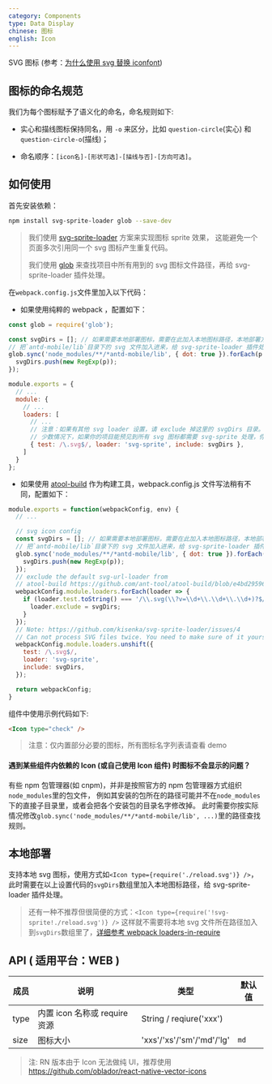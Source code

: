 ```yaml
---
category: Components
type: Data Display
chinese: 图标
english: Icon
---
```


SVG 图标 (参考：[为什么使用 svg 替换 iconfont](https://github.com/ant-design/ant-design-mobile/wiki/Why-use-svg-icon))

## 图标的命名规范

我们为每个图标赋予了语义化的命名，命名规则如下:

- 实心和描线图标保持同名，用 `-o` 来区分，比如 `question-circle`(实心) 和 `question-circle-o`(描线)；

- 命名顺序：`[icon名]-[形状可选]-[描线与否]-[方向可选]`。

## 如何使用

首先安装依赖：

```sh
npm install svg-sprite-loader glob --save-dev
```

> 我们使用 [svg-sprite-loader](https://github.com/kisenka/svg-sprite-loader) 方案来实现图标 sprite 效果，
这能避免一个页面多次引用同一个 svg 图标产生重复代码。
>
> 我们使用 [glob](https://github.com/isaacs/node-glob) 来查找项目中所有用到的 svg 图标文件路径，再给 svg-sprite-loader 插件处理。

在`webpack.config.js`文件里加入以下代码：

- 如果使用纯粹的 webpack ，配置如下：

```js
const glob = require('glob');

const svgDirs = []; // 如果需要本地部署图标，需要在此加入本地图标路径，本地部署方式见以下文档
// 把`antd-mobile/lib`目录下的 svg 文件加入进来，给 svg-sprite-loader 插件处理
glob.sync('node_modules/**/*antd-mobile/lib', { dot: true }).forEach(p => {
  svgDirs.push(new RegExp(p));
});

module.exports = {
  // ...
  module: {
    // ...
    loaders: [
      // ...
      // 注意：如果有其他 svg loader 设置，请 exclude 掉这里的 svgDirs 目录。
      // 少数情况下，如果你的项目能预见到所有 svg 图标都需要 svg-sprite 处理，你可以不设置 include ，也即不需要枚举 svg 文件路径
      { test: /\.svg$/, loader: 'svg-sprite', include: svgDirs },
    ]
  }
};
```

- 如果使用 [atool-build](https://github.com/ant-tool/atool-build) 作为构建工具，webpack.config.js 文件写法稍有不同，配置如下：

```js
module.exports = function(webpackConfig, env) {
  // ...

  // svg icon config
  const svgDirs = []; // 如果需要本地部署图标，需要在此加入本地图标路径，本地部署方式见以下文档
  // 把`antd-mobile/lib`目录下的 svg 文件加入进来，给 svg-sprite-loader 插件处理
  glob.sync('node_modules/**/*antd-mobile/lib', { dot: true }).forEach(p => {
    svgDirs.push(new RegExp(p));
  });
  // exclude the default svg-url-loader from
  // atool-build https://github.com/ant-tool/atool-build/blob/e4bd2959689b6a95cb5c1c854a5db8c98676bdb3/src/getWebpackCommonConfig.js#L161
  webpackConfig.module.loaders.forEach(loader => {
    if (loader.test.toString() === '/\\.svg(\\?v=\\d+\\.\\d+\\.\\d+)?$/') {
      loader.exclude = svgDirs;
    }
  });
  // Note: https://github.com/kisenka/svg-sprite-loader/issues/4
  // Can not process SVG files twice. You need to make sure of it yourself.
  webpackConfig.module.loaders.unshift({
    test: /\.svg$/,
    loader: 'svg-sprite',
    include: svgDirs,
  });

  return webpackConfig;
}
```

组件中使用示例代码如下:

```html
<Icon type="check" />
```

> 注意：仅内置部分必要的图标，所有图标名字列表请查看 demo

#### 遇到某些组件内依赖的 Icon (或自己使用 Icon 组件) 时图标不会显示的问题？

有些 npm 包管理器(如 cnpm)，并非是按照官方的 npm 包管理器方式组织`node_modules`里的包文件，
例如其安装的包所在的路径可能并不在`node_modules`下的直接子目录里，或者会把各个安装包的目录名字修改掉。
此时需要你按实际情况修改`glob.sync('node_modules/**/*antd-mobile/lib', ...)`里的路径查找规则。


## 本地部署

支持本地 svg 图标，使用方式如`<Icon type={require('./reload.svg')} />`，此时需要在以上设置代码的`svgDirs`数组里加入本地图标路径，给 svg-sprite-loader 插件处理。

> 还有一种不推荐但很简便的方式：`<Icon type={require('!svg-sprite!./reload.svg')} />`
这样就不需要将本地 svg 文件所在路径加入到`svgDirs`数组里了，[详细参考 webpack loaders-in-require](http://webpack.github.io/docs/using-loaders.html#loaders-in-require)


## API ( 适用平台：WEB )

| 成员        | 说明           | 类型            | 默认值       |
|------------|----------------|----------------|--------------|
| type    |   内置 icon 名称或 require 资源    | String / reqiure('xxx')  |  |
| size    |   图标大小    | 'xxs'/'xs'/'sm'/'md'/'lg'  | `md` |

> 注: RN 版本由于 Icon 无法做纯 UI，推荐使用 https://github.com/oblador/react-native-vector-icons
